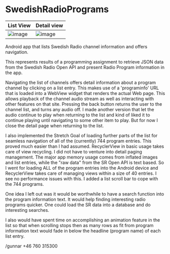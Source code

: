 # SwedishRadioPrograms

| List View  | Detail view |
|------------|-------------|
| ![image](https://drive.google.com/uc?export=view&id=1jxBWRFrzTccdU-vTztz4vQ1b_YkZTO8j) | ![image](https://drive.google.com/uc?export=view&id=1Obj_zp99muvu44ZqxGGrHmwDr-oXsRbH) |
 
Android app that lists Swedish Radio channel information and offers navigation.

This represents results of a programming assignment to retrieve JSON data from the
Swedish Radio Open API and present Radio Program information in the app.

Navigating the list of channels offers detail information about a program channel
by clicking on a list entry. This makes use of a 'programinfo' URL that is
loaded into a WebView widget that renders the actual Web page.
This allows playback of the channel audio stream as well as interacting with
other features on that site.  Pressing the back button returns the user to the channel list,
and turns any audio off. I made another version that let the audio continue to play
when returning to the list and kind of liked it to continue playing until navigating to
some other item to play.  But for now I close the detail page when returning to the list.

I also implemented the Stretch Goal of loading further parts of the list
for seamless navigation of all of the (currently) 744 program entries.
This proved much easier than I had assumed.
RecyclerView in basic usage takes care of view recycling.
I did not have to venture into detail paging management.
The major app memory usage comes from inflated images and list entries,
while the "raw data" from the SR Open API is text based.
So I went for loading ALL of the program entries
into the Android device and RecyclerView takes care of
managing views within a size of 40 entries.
I see no performance issues with this.
I added a list scroll bar to cope with the 744 programs.

One idea I left out was it would be worthwhile to have a search function into the
program information text.  It would help finding interesting radio programs quicker.
One could load the SR data into a database and do interesting searches.

I also would have spent time on accomplishing an animation feature in the list
so that when scrolling stops then as many rows as fit from program information text would fade in
below the headline (program name) of each list entry.

/gunnar  +46 760 315300
